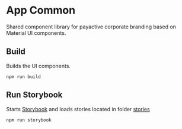 # App Common

Shared component library for payactive corporate branding based on Material UI components. 

## Build

Builds the UI components. 

```npm run build```

## Run Storybook

Starts [Storybook](https://storybook.js.org/) and loads stories located in folder [stories](src/stories)

```npm run storybook```
